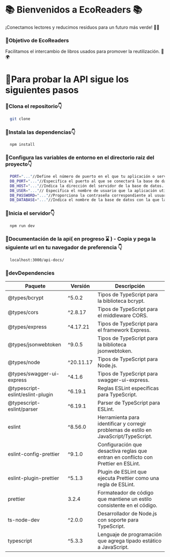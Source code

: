 # 📚 Bienvenidos a EcoReaders 📚
¡Conectamos lectores y reducimos residuos para un futuro más verde! 🌱📖


### 🚀Objetivo de EcoReaders
Facilitamos el intercambio de libros usados para promover la reutilización. 🔄🌍


# 🚀Para probar la API sigue los siguientes pasos


### 🎯Clona el repositorio👇

```bash
  git clone

```

### 🎯Instala las dependencias👇

```bash
  npm install

```

### 🎯Configura las variables de entorno en el directorio raiz del proyecto👇

```bash
  PORT="..."//Define el número de puerto en el que tu aplicación o servidor web estará escuchando
  DB_PORT="..."//Especifica el puerto al que se conectará la base de datos. 
  DB_HOST="..."//Indica la dirección del servidor de la base de datos. "localhost"
  DB_USER="..."// Especifica el nombre de usuario que la aplicación utilizará para conectarse a la base de datos
  DB_PASSWORD="..."//Proporciona la contraseña correspondiente al usuario de la base de datos.
  DB_DATABASE="..."//Indica el nombre de la base de datos con la que la aplicación interactuará.

```

### 🎯Inicia el servidor👇

```bash
  npm run dev

```

### 🎯Documentación de la api( en progreso ⌛ ) - Copia y pega la siguiente url en tu navegador de preferencia 👇

```bash
  localhost:3000/api-docs/

```


### 🎯devDependencies

| Paquete                               | Versión    | Descripción                                           |
| ------------------------------------- | ---------- | ----------------------------------------------------- |
| @types/bcrypt                         | ^5.0.2     | Tipos de TypeScript para la biblioteca bcrypt.        |
| @types/cors                           | ^2.8.17    | Tipos de TypeScript para el middleware CORS.          |
| @types/express                        | ^4.17.21   | Tipos de TypeScript para el framework Express.        |
| @types/jsonwebtoken                   | ^9.0.5     | Tipos de TypeScript para la biblioteca jsonwebtoken.  |
| @types/node                           | ^20.11.17  | Tipos de TypeScript para Node.js.                     |
| @types/swagger-ui-express             | ^4.1.6     | Tipos de TypeScript para swagger-ui-express.          |
| @typescript-eslint/eslint-plugin      | ^6.19.1   | Reglas ESLint específicas para TypeScript.            |
| @typescript-eslint/parser             | ^6.19.1   | Parser de TypeScript para ESLint.                     |
| eslint                                | ^8.56.0    | Herramienta para identificar y corregir problemas de estilo en JavaScript/TypeScript. |
| eslint-config-prettier                | ^9.1.0     | Configuración que desactiva reglas que entran en conflicto con Prettier en ESLint. |
| eslint-plugin-prettier                | ^5.1.3     | Plugin de ESLint que ejecuta Prettier como una regla de ESLint. |
| prettier                              | 3.2.4      | Formateador de código que mantiene un estilo consistente en el código. |
| ts-node-dev                           | ^2.0.0     | Desarrollador de Node.js con soporte para TypeScript. |
| typescript                            | ^5.3.3     | Lenguaje de programación que agrega tipado estático a JavaScript. |


